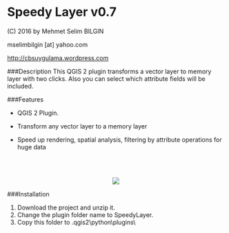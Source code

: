 Speedy Layer v0.7
==========


(C) 2016 by Mehmet Selim BILGIN

mselimbilgin [at] yahoo.com

http://cbsuygulama.wordpress.com



###Description
This QGIS 2 plugin transforms a vector layer to memory layer with two clicks. Also you can select which attribute fields will be included.


###Features
   
   - QGIS 2 Plugin.
   
   - Transform any vector layer to a memory layer
   
   - Speed up rendering, spatial analysis, filtering by attribute operations for huge data


<p class="western"><br><br>
</p>

<p align="center">
  <img src="https://lh3.googleusercontent.com/-Jh9AqgLA4c8/VxK0Ytk9Z2I/AAAAAAAAA4Q/WtKhLJXh12Uirss_XiAeiSbywiBj4_eeQCCo/s512-Ic42/1.png" />
 </p>



###Installation

1. Download the project and unzip it.
2. Change the plugin folder name to SpeedyLayer. 
3. Copy this folder to .qgis2\python\plugins\  
